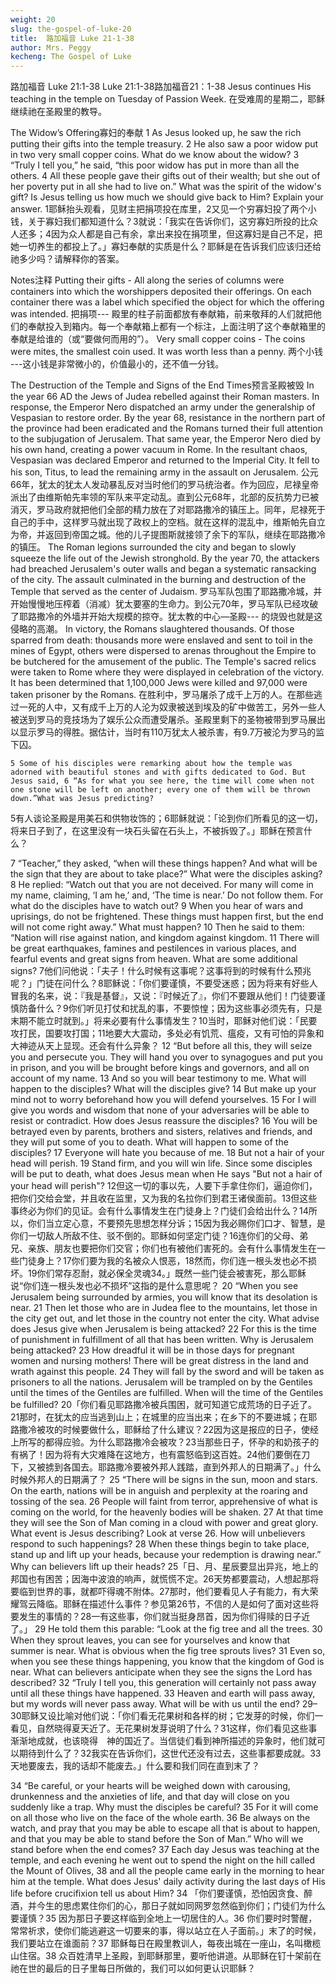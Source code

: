```yaml
---
weight: 20
slug: the-gospel-of-luke-20
title:  路加福音 Luke 21-1-38
author: Mrs. Peggy
kecheng: The Gospel of Luke
---
```


路加福音 Luke 21:1-38
Luke 21:1-38路加福音21：1-38
            Jesus continues His teaching in the temple on Tuesday of Passion Week.
           在受难周的星期二，耶稣继续祂在圣殿里的教导。

The Widow’s Offering寡妇的奉献
    1 As Jesus looked up, he saw the rich putting their gifts into the temple treasury. 2 He also saw a poor widow put in two very small copper coins. What do we know about the widow? 3 “Truly I tell you,” he said, “this poor widow has put in more than all the others. 4 All these people gave their gifts out of their wealth; but she out of her poverty put in all she had to live on.” What was the spirit of the widow's gift? Is Jesus telling us how much we should give back to Him? Explain your answer.
      1耶稣抬头观看，见财主把捐项投在库里，2又见一个穷寡妇投了两个小钱，关于寡妇我们都知道什么？3就说：「我实在告诉你们，这穷寡妇所投的比众人还多；4因为众人都是自己有余，拿出来投在捐项里，但这寡妇是自己不足，把她一切养生的都投上了。」寡妇奉献的实质是什么？耶稣是在告诉我们应该归还给祂多少吗？请解释你的答案。

Notes注释
Putting their gifts - All along the series of columns were containers into which the worshippers deposited their offerings. On each container there was a label which specified the object for which the offering was intended.
把捐项--- 殿里的柱子前面都放有奉献箱，前来敬拜的人们就把他们的奉献投入到箱内。每一个奉献箱上都有一个标注，上面注明了这个奉献箱里的奉献是给谁的（或“要做何而用的”）。
Very small copper coins - The coins were mites, the smallest coin used. It was worth less than a penny.
两个小钱 ---这小钱是非常微小的，价值最小的，还不值一分钱。

The Destruction of the Temple and Signs of the End Times预言圣殿被毁
            In the year 66 AD the Jews of Judea rebelled against their Roman masters. In response, the Emperor Nero dispatched an army under the generalship of Vespasian to restore order. By the year 68, resistance in the northern part of the province had been eradicated and the Romans turned their full attention to the subjugation of Jerusalem. That same year, the Emperor Nero died by his own hand, creating a power vacuum in Rome. In the resultant chaos, Vespasian was declared Emperor and returned to the Imperial City. It fell to his son, Titus, to lead the remaining army in the assault on Jerusalem.
           公元66年，犹太的犹太人发动暴乱反对当时他们的罗马统治者。作为回应，尼禄皇帝派出了由维斯帕先率领的军队来平定动乱。直到公元68年，北部的反抗势力已被消灭，罗马政府就把他们全部的精力放在了对耶路撒冷的镇压上。同年，尼禄死于自己的手中，这样罗马就出现了政权上的空档。就在这样的混乱中，维斯帕先自立为帝，并返回到帝国之城。他的儿子提图斯就接领了余下的军队，继续在耶路撒冷的镇压。
            The Roman legions surrounded the city and began to slowly squeeze the life out of the Jewish stronghold. By the year 70, the attackers had breached Jerusalem's outer walls and began a systematic ransacking of the city. The assault culminated in the burning and destruction of the Temple that served as the center of Judaism.
           罗马军队包围了耶路撒冷城，并开始慢慢地压榨着（消减）犹太要塞的生命力。到公元70年，罗马军队已经攻破了耶路撒冷的外墙并开始大规模的掠夺。犹太教的中心—圣殿--- 的烧毁也就是这侵略的高潮。
            In victory, the Romans slaughtered thousands. Of those sparred from death: thousands more were enslaved and sent to toil in the mines of Egypt, others were dispersed to arenas throughout the Empire to be butchered for the amusement of the public. The Temple's sacred relics were taken to Rome where they were displayed in celebration of the victory. It has been determined that 1,100,000 Jews were killed and 97,000 were taken prisoner by the Romans.
           在胜利中，罗马屠杀了成千上万的人。在那些逃过一死的人中，又有成千上万的人沦为奴隶被送到埃及的矿中做苦工，另外一些人被送到罗马的竞技场为了娱乐公众而遭受屠杀。圣殿里剩下的圣物被带到罗马展出以显示罗马的得胜。据估计，当时有110万犹太人被杀害，有9.7万被沦为罗马的监下囚。

    5 Some of his disciples were remarking about how the temple was adorned with beautiful stones and with gifts dedicated to God. But Jesus said, 6 “As for what you see here, the time will come when not one stone will be left on another; every one of them will be thrown down.”What was Jesus predicting?
5有人谈论圣殿是用美石和供物妆饰的；6耶稣就说：「论到你们所看见的这一切，将来日子到了，在这里没有一块石头留在石头上，不被拆毁了。」耶稣在预言什么？

   7 “Teacher,” they asked, “when will these things happen? And what will be the sign that they are about to take place?” What were the disciples asking?
   8 He replied: “Watch out that you are not deceived. For many will come in my name, claiming, ‘I am he,’ and, ‘The time is near.’ Do not follow them. For what do the disciples have to watch out? 9 When you hear of wars and uprisings, do not be frightened. These things must happen first, but the end will not come right away.” What must happen?
   10 Then he said to them: “Nation will rise against nation, and kingdom against kingdom. 11 There will be great earthquakes, famines and pestilences in various places, and fearful events and great signs from heaven. What are some additional signs?
7他们问他说：「夫子！什么时候有这事呢？这事将到的时候有什么预兆呢？」门徒在问什么？8耶稣说：「你们要谨慎，不要受迷惑；因为将来有好些人冒我的名来，说：『我是基督』，又说：『时候近了』，你们不要跟从他们！门徒要谨慎防备什么？9你们听见打仗和扰乱的事，不要惊惶；因为这些事必须先有，只是末期不能立时就到。」将来必要有什么事情发生？10当时，耶稣对他们说：「民要攻打民，国要攻打国；11地要大大震动，多处必有饥荒、瘟疫，又有可怕的异象和大神迹从天上显现。还会有什么异象？
   12 “But before all this, they will seize you and persecute you. They will hand you over to synagogues and put you in prison, and you will be brought before kings and governors, and all on account of my name. 13 And so you will bear testimony to me. What will happen to the disciples? What will the disciples give? 14 But make up your mind not to worry beforehand how you will defend yourselves. 15 For I will give you words and wisdom that none of your adversaries will be able to resist or contradict. How does Jesus reassure the disciples? 16 You will be betrayed even by parents, brothers and sisters, relatives and friends, and they will put some of you to death. What will happen to  some of the disciples? 17 Everyone will hate you because of me. 18 But not a hair of your head will perish. 19 Stand firm, and you will win life. Since some disciples will be put to death, what does Jesus mean when He says "But not a hair of your head will perish"?
12但这一切的事以先，人要下手拿住你们，逼迫你们，把你们交给会堂，并且收在监里，又为我的名拉你们到君王诸侯面前。13但这些事终必为你们的见证。会有什么事情发生在门徒身上？门徒们会给出什么？14所以，你们当立定心意，不要预先思想怎样分诉；15因为我必赐你们口才、智慧，是你们一切敌人所敌不住、驳不倒的。耶稣如何坚定门徒？16连你们的父母、弟兄、亲族、朋友也要把你们交官；你们也有被他们害死的。会有什么事情发生在一些门徒身上？17你们要为我的名被众人恨恶，18然而，你们连一根头发也必不损坏。19你们常存忍耐，就必保全灵魂34。」既然一些门徒会被害死，那么耶稣说“你们连一根头发也必不损坏”这指的是什么意思呢？
   20 “When you see Jerusalem being surrounded by armies, you will know that its desolation is near. 21 Then let those who are in Judea flee to the mountains, let those in the city get out, and let those in the country not enter the city. What advise does Jesus give when Jerusalem is being attacked? 22 For this is the time of punishment in fulfillment of all that has been written. Why is Jerusalem being attacked? 23 How dreadful it will be in those days for pregnant women and nursing mothers! There will be great distress in the land and wrath against this people. 24 They will fall by the sword and will be taken as prisoners to all the nations. Jerusalem will be trampled on by the Gentiles until the times of the Gentiles are fulfilled. When will the time of the Gentiles be fulfilled?
20「你们看见耶路撒冷被兵围困，就可知道它成荒场的日子近了。21那时，在犹太的应当逃到山上；在城里的应当出来；在乡下的不要进城；在耶路撒冷被攻的时候要做什么，耶稣给了什么建议？22因为这是报应的日子，使经上所写的都得应验。为什么耶路撒冷会被攻？23当那些日子，怀孕的和奶孩子的有祸了！因为将有大灾难降在这地方，也有震怒临到这百姓。24他们要倒在刀下，又被掳到各国去。耶路撒冷要被外邦人践踏，直到外邦人的日期满了。」什么时候外邦人的日期满了？
   25 “There will be signs in the sun, moon and stars. On the earth, nations will be in anguish and perplexity at the roaring and tossing of the sea. 26 People will faint from terror, apprehensive of what is coming on the world, for the heavenly bodies will be shaken. 27 At that time they will see the Son of Man coming in a cloud with power and great glory. What event is Jesus describing? Look at verse 26. How will unbelievers respond to such happenings? 28 When these things begin to take place, stand up and lift up your heads, because your redemption is drawing near.” Why can believers lift up their heads?
25「日、月、星辰要显出异兆，地上的邦国也有困苦；因海中波浪的响声，就慌慌不定。26天势都要震动，人想起那将要临到世界的事，就都吓得魂不附体。27那时，他们要看见人子有能力，有大荣耀驾云降临。耶稣在描述什么事件？参见第26节，不信的人是如何了面对这些将要发生的事情的？28一有这些事，你们就当挺身昂首，因为你们得赎的日子近了。」
   29 He told them this parable: “Look at the fig tree and all the trees. 30 When they sprout leaves, you can see for yourselves and know that summer is near. What is obvious when the fig tree sprouts lives? 31 Even so, when you see these things happening, you know that the kingdom of God is near. What can believers anticipate when they see the signs the Lord has described?
   32 “Truly I tell you, this generation will certainly not pass away until all these things have happened. 33 Heaven and earth will pass away, but my words will never pass away. What will be with us until the end?
   29–30耶稣又设比喻对他们说：「你们看无花果树和各样的树；它发芽的时候，你们一看见，自然晓得夏天近了。无花果树发芽说明了什么？31这样，你们看见这些事渐渐地成就，也该晓得　神的国近了。当信徒们看到神所描述的异象时，他们就可以期待到什么了？32我实在告诉你们，这世代还没有过去，这些事都要成就。33天地要废去，我的话却不能废去。」什么要和我们同在直到末了？

34 “Be careful, or your hearts will be weighed down with carousing, drunkenness and the anxieties of life, and that day will close on you suddenly like a trap. Why must the disciples be careful? 35 For it will come on all those who live on the face of the whole earth. 36 Be always on the watch, and pray that you may be able to escape all that is about to happen, and that you may be able to stand before the Son of Man.” Who will we stand before when the end comes?
   37 Each day Jesus was teaching at the temple, and each evening he went out to spend the night on the hill called the Mount of Olives, 38 and all the people came early in the morning to hear him at the temple. What does Jesus' daily activity during the last days of His life before crucifixion tell us about Him?
34 「你们要谨慎，恐怕因贪食、醉酒，并今生的思虑累住你们的心，那日子就如同网罗忽然临到你们；门徒们为什么要谨慎？35 因为那日子要这样临到全地上一切居住的人。36 你们要时时警醒，常常祈求，使你们能逃避这一切要来的事，得以站立在人子面前。」末了的时候，我们要站立在谁面前？37 耶稣每日在殿里教训人，每夜出城在一座山，名叫橄榄山住宿。38 众百姓清早上圣殿，到耶稣那里，要听他讲道。从耶稣在钉十架前在祂在世的最后的日子里每日所做的，我们可以如何更认识耶稣？
